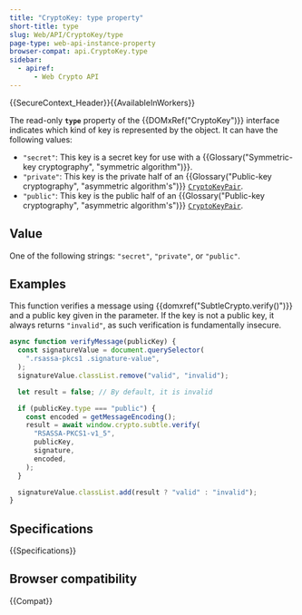 ```yaml
---
title: "CryptoKey: type property"
short-title: type
slug: Web/API/CryptoKey/type
page-type: web-api-instance-property
browser-compat: api.CryptoKey.type
sidebar:
  - apiref:
      - Web Crypto API
---
```


{{SecureContext_Header}}{{AvailableInWorkers}}

The read-only **`type`** property of the {{DOMxRef("CryptoKey")}} interface indicates which kind of key is represented by the object. It can have the following values:

- `"secret"`: This key is a secret key for use with a {{Glossary("Symmetric-key cryptography", "symmetric algorithm")}}.
- `"private"`: This key is the private half of an {{Glossary("Public-key cryptography", "asymmetric algorithm's")}} [`CryptoKeyPair`](/en-US/docs/Web/API/CryptoKeyPair).
- `"public"`: This key is the public half of an {{Glossary("Public-key cryptography", "asymmetric algorithm's")}} [`CryptoKeyPair`](/en-US/docs/Web/API/CryptoKeyPair).

## Value

One of the following strings: `"secret"`, `"private"`, or `"public"`.

## Examples

This function verifies a message using {{domxref("SubtleCrypto.verify()")}} and a public key given in the parameter. If the key is not a public key, it always returns `"invalid"`, as such verification is fundamentally insecure.

```js
async function verifyMessage(publicKey) {
  const signatureValue = document.querySelector(
    ".rsassa-pkcs1 .signature-value",
  );
  signatureValue.classList.remove("valid", "invalid");

  let result = false; // By default, it is invalid

  if (publicKey.type === "public") {
    const encoded = getMessageEncoding();
    result = await window.crypto.subtle.verify(
      "RSASSA-PKCS1-v1_5",
      publicKey,
      signature,
      encoded,
    );
  }

  signatureValue.classList.add(result ? "valid" : "invalid");
}
```

## Specifications

{{Specifications}}

## Browser compatibility

{{Compat}}
